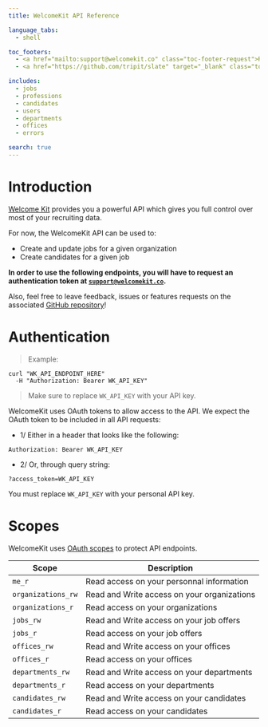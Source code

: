 ```yaml
---
title: WelcomeKit API Reference

language_tabs:
  - shell

toc_footers:
  - <a href="mailto:support@welcomekit.co" class="toc-footer-request">Request a token</a>
  - <a href="https://github.com/tripit/slate" target="_blank" class="toc-footer-copyright">Powered by Slate</a>

includes:
  - jobs
  - professions
  - candidates
  - users
  - departments
  - offices
  - errors

search: true
---
```


# Introduction

<a href="https://www.welcomekit.co/" target="_blank">Welcome Kit</a> provides you a powerful API which gives you full control over most of your recruiting data.

For now, the WelcomeKit API can be used to:

* Create and update jobs for a given organization
* Create candidates for a given job

<strong>In order to use the following endpoints, you will have to request an authentication token at <code>support@welcomekit.co</code>.</strong>

Also, feel free to leave feedback, issues or features requests on the associated <a href="https://github.com/WelcomeToTheJungle/wk-api-docs" target="_blank">GitHub repository</a>!

# Authentication

> Example:

```shell
curl "WK_API_ENDPOINT_HERE"
  -H "Authorization: Bearer WK_API_KEY"
```

> Make sure to replace `WK_API_KEY` with your API key.

WelcomeKit uses OAuth tokens to allow access to the API. We expect the OAuth token to be included in all API requests:

* 1/ Either in a header that looks like the following:

`Authorization: Bearer WK_API_KEY`

* 2/ Or, through query string:

`?access_token=WK_API_KEY`

<aside class="notice">
You must replace <code>WK_API_KEY</code> with your personal API key.
</aside>

# Scopes

WelcomeKit uses
[OAuth scopes](https://tools.ietf.org/html/draft-ietf-oauth-v2-31#section-3.3)
to protect API endpoints.


Scope | Description
--- | ---
`me_r` |  Read access on your personnal information
`organizations_rw` |  Read and Write access on your organizations
`organizations_r` |  Read access on your organizations
`jobs_rw` |  Read and Write access on your job offers
`jobs_r` |  Read access on your job offers
`offices_rw` |  Read and Write access on your offices
`offices_r` |  Read access on your offices
`departments_rw` |  Read and Write access on your departments
`departments_r` |  Read access on your departments
`candidates_rw` |  Read and Write access on your candidates
`candidates_r` |  Read access on your candidates
